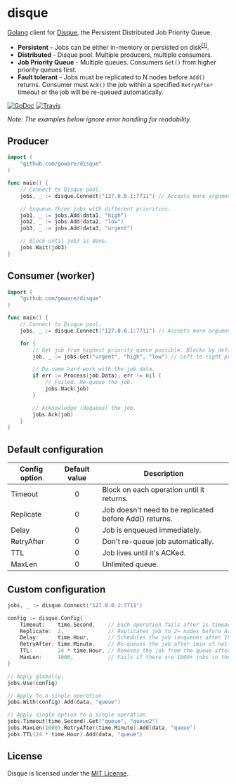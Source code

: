 # disque

[Golang](http://golang.org/) client for [Disque](https://github.com/antirez/disque), the Persistent Distributed Job Priority Queue.

- **Persistent** - Jobs can be either in-memory or persisted on disk<sup>[[1]](https://github.com/antirez/disque#disque-and-disk-persistence)</sup>.
- **Distributed** - Disque pool. Multiple producers, multiple consumers.
- **Job Priority Queue** - Multiple queues. Consumers `Get()` from higher priority queues first.
- **Fault tolerant** - Jobs must be replicated to N nodes before `Add()` returns. Consumer must `Ack()` the job within a specified `RetryAfter` timeout or the job will be re-queued automatically.

[![GoDoc](https://godoc.org/github.com/goware/disque?status.png)](https://godoc.org/github.com/goware/disque)
[![Travis](https://travis-ci.org/goware/disque.svg?branch=master)](https://travis-ci.org/goware/disque)

*Note: The examples below ignore error handling for readability.*

## Producer

```go
import (
    "github.com/goware/disque"
)

func main() {
    // Connect to Disque pool.
    jobs, _ := disque.Connect("127.0.0.1:7711") // Accepts more arguments.

    // Enqueue three jobs with different priorities.
    job1, _ := jobs.Add(data1, "high")
    job2, _ := jobs.Add(data2, "low")
    job3, _ := jobs.Add(data3, "urgent")

    // Block until job3 is done.
    jobs.Wait(job3)
}
```

## Consumer (worker)

```go
import (
    "github.com/goware/disque"
)

func main() {
    // Connect to Disque pool.
    jobs, _ := disque.Connect("127.0.0.1:7711") // Accepts more arguments.

    for {
        // Get job from highest priority queue possible. Blocks by default.
        job, _ := jobs.Get("urgent", "high", "low") // Left-to-right priority.

        // Do some hard work with the job data.
        if err := Process(job.Data); err != nil {
            // Failed. Re-queue the job.
            jobs.Nack(job)
        }

        // Acknowledge (dequeue) the job.
        jobs.Ack(job)
    }
}
```

## Default configuration

| Config option | Default value | Description  |
| ------------- |:-------------:| ------------ |
| Timeout       | 0             | Block on each operation until it returns. |
| Replicate     | 0             | Job doesn't need to be replicated before Add() returns. |
| Delay         | 0             | Job is enqueued immediately. |
| RetryAfter    | 0             | Don't re-queue job automatically. |
| TTL           | 0             | Job lives until it's ACKed. |
| MaxLen        | 0             | Unlimited queue. |

## Custom configuration

```go
jobs, _ := disque.Connect("127.0.0.1:7711")

config := disque.Config{
    Timeout:    time.Second,    // Each operation fails after 1s timeout elapses.
    Replicate:  2,              // Replicates job to 2+ nodes before Add() returns.
    Delay:      time.Hour,      // Schedules the job (enqueues after 1h).
    RetryAfter: time.Minute,    // Re-queues the job after 1min of not being ACKed.
    TTL:        24 * time.Hour, // Removes the job from the queue after one day.
    MaxLen:     1000,           // Fails if there are 1000+ jobs in the queue.
}

// Apply globally.
jobs.Use(config)

// Apply to a single operation.
jobs.With(config).Add(data, "queue")

// Apply single option to a single operation.
jobs.Timeout(time.Second).Get("queue", "queue2")
jobs.MaxLen(1000).RetryAfter(time.Minute).Add(data, "queue")
jobs.TTL(24 * time.Hour).Add(data, "queue")
```

## License
Disque is licensed under the [MIT License](./LICENSE).
